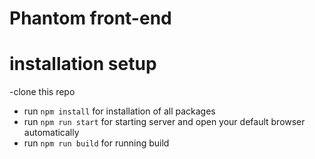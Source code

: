 # Phantom front-end

# installation setup

-clone this repo 
- run `npm install` for installation of all packages
- run `npm run start` for starting server and open your default browser automatically
- run `npm run build` for running build
